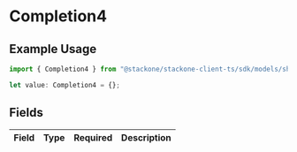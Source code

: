 # Completion4

## Example Usage

```typescript
import { Completion4 } from "@stackone/stackone-client-ts/sdk/models/shared";

let value: Completion4 = {};
```

## Fields

| Field       | Type        | Required    | Description |
| ----------- | ----------- | ----------- | ----------- |
